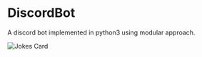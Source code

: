 # DiscordBot
A discord bot implemented in python3 using modular approach.</br>

![Jokes Card](https://readme-jokes.vercel.app/api)
